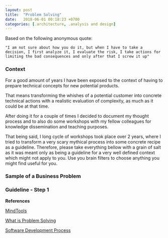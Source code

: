 ```yaml
---
layout: post
title:  "Problem Solving"
date:   2018-06-01 00:18:23 +0700
categories: [.architecture, .analysis and design]
---
```


Based on the following anonymous quote: 

    "I am not sure about how you do it, but when I have to take a decision, I first analyze it, I evaluate the risk, I take actions for limiting the bad consequences and only after that I screw it up"

### Context

For a good amount of years I have been exposed to the context of having to prepare technical concepts for new potential products.

That means transforming the whishes of a potential customer into concrete technical actions with a realistic evaluation of complexity, as much as it could be at that time.  

After doing it for a couple of times I decided to document my thought process and to also do some workshops with my fellow colleagues for knowledge dissemination and teaching purposes.

That being said, I long cycle of workshops took place over 2 years, where I tried to transform a very scary mythical process into some concrete recipe as a guideline. Therefore, please take everything bellow with a grain of salt as it was meant only as being a guideline for a very well defined context which might not apply to you. Use you brain filters to choose anything you might find useful for you.

### Sample of a Business Problem


### Guideline - Step 1



**References** 
 
[MindTools](https://www.mindtools.com/pages/main/newMN_TMC.htm) 


[What is Problem Solving](https://www.mindtools.com/pages/article/newTMC_00.htm) 


[Software Development Process](https://en.wikipedia.org/wiki/Software_development_process)
